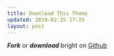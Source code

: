 ```yaml
---
title: Download This Theme
updated: 2019-02-15 17:15
layout: post
---
```


**_Fork_** or **_download_** bright on [Github](https://github.com/bdotu/bright)

